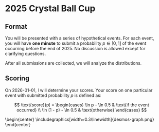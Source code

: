 # 2025 Crystal Ball Cup

## Format

You will be presented with a series of hypothetical events. For each event, you will have 
**one minute** to submit a probability $p \in [0, 1]$ of the event occurring before the end
of 2025. No discussion is allowed except for clarifying questions. 

After all submissions are collected, we will analyze the distributions.

## Scoring

On 2026-01-01, I will determine your scores.  Your score on one particular event with 
submitted probability $p$ is defined as:

$$
\text{score}(p) =
\begin{cases}
\ln p - \ln 0.5 & \text{if the event occurred} \\
\ln (1 - p) - \ln 0.5 & \text{otherwise}
\end{cases}
$$

\begin{center}
\includegraphics[width=0.3\linewidth]{desmos-graph.png}
\end{center}
